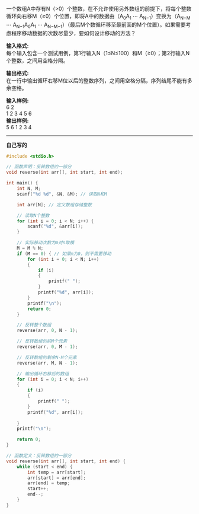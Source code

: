 一个数组A中存有N（>0）个整数，在不允许使用另外数组的前提下，将每个整数循环向右移M（≥0）个位置，即将A中的数据由（A<sub>0</sub>A<sub>1</sub> ⋯ A<sub>N−1</sub>）变换为（A<sub>N−M</sub> ⋯ A<sub>N−1</sub>A<sub>0</sub>A<sub>1</sub> ⋯ A<sub>N−M−1</sub>）（最后M个数循环移至最前面的M个位置）。如果需要考虑程序移动数据的次数尽量少，要如何设计移动的方法？
  
**输入格式:**  
每个输入包含一个测试用例，第1行输入N（1≤N≤100）和M（≥0）；第2行输入N个整数，之间用空格分隔。  
  
**输出格式:**  
在一行中输出循环右移M位以后的整数序列，之间用空格分隔，序列结尾不能有多余空格。  
  
**输入样例:**  
6 2  
1 2 3 4 5 6  
**输出样例:**  
5 6 1 2 3 4  

---
**自己写的**
```c
#include <stdio.h>

// 函数声明：反转数组的一部分
void reverse(int arr[], int start, int end);

int main() {
    int N, M;
    scanf("%d %d", &N, &M); // 读取N和M

    int arr[N]; // 定义数组存储整数

    // 读取N个整数
    for (int i = 0; i < N; i++) {
        scanf("%d", &arr[i]);
    }

    // 实际移动次数为m对n取模
    M = M % N;
    if (M == 0) { // 如果m为0，则不需要移动
        for (int i = 0; i < N; i++) 
        {
            if (i) 
            {
                printf(" ");
            }
            printf("%d", arr[i]);
        }
        printf("\n");
        return 0;
    }

    // 反转整个数组
    reverse(arr, 0, N - 1);

    // 反转数组的前M个元素
    reverse(arr, 0, M - 1);

    // 反转数组的剩余N-M个元素
    reverse(arr, M, N - 1);

    // 输出循环右移后的数组
    for (int i = 0; i < N; i++) 
    {
        if (i) 
        {
            printf(" ");
        }
        printf("%d", arr[i]);
        
    }
    printf("\n");

    return 0;
}

// 函数定义：反转数组的一部分
void reverse(int arr[], int start, int end) {
    while (start < end) {
        int temp = arr[start];
        arr[start] = arr[end];
        arr[end] = temp;
        start++;
        end--;
    }
}
```